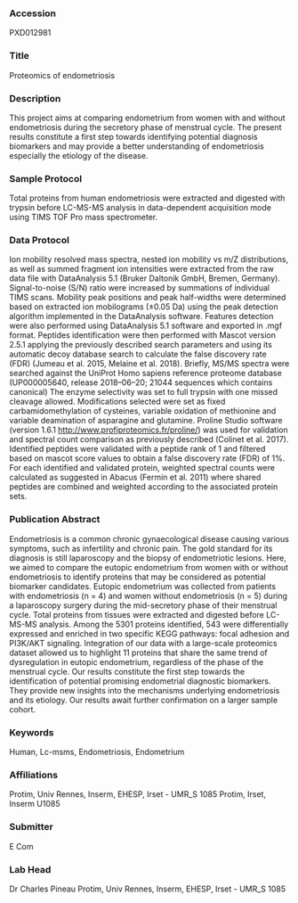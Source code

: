 ### Accession
PXD012981

### Title
Proteomics of endometriosis

### Description
This project aims at comparing endometrium from women with and without endometriosis during the secretory phase of menstrual cycle. The present results constitute a first step towards identifying potential diagnosis biomarkers and may provide a better understanding of endometriosis especially the etiology of the disease.

### Sample Protocol
Total proteins from human endometriosis were extracted and digested with trypsin before LC-MS-MS analysis in data-dependent acquisition mode using TIMS TOF Pro mass spectrometer.

### Data Protocol
Ion mobility resolved mass spectra, nested ion mobility vs m/Z distributions, as well as summed fragment ion intensities were extracted from the raw data file with DataAnalysis 5.1 (Bruker Daltonik GmbH, Bremen, Germany).  Signal-to-noise (S/N) ratio were increased by summations of individual TIMS scans. Mobility peak positions and peak half-widths were determined based on extracted ion mobilograms (±0.05 Da) using the peak detection algorithm implemented in the DataAnalysis software. Features detection were also performed using DataAnalysis 5.1 software and exported in .mgf format. Peptides identification were then performed with Mascot version 2.5.1 applying the previously described search parameters and using its automatic decoy database search to calculate the false discovery rate (FDR) (Jumeau et al. 2015, Melaine et al. 2018). Briefly, MS/MS spectra were searched against the UniProt Homo sapiens reference proteome database (UP000005640, release 2018–06–20; 21044 sequences which contains canonical) The enzyme selectivity was set to full trypsin with one missed cleavage allowed. Modifications selected were set as fixed carbamidomethylation of cysteines, variable oxidation of methionine and variable deamination of asparagine and glutamine. Proline Studio software (version 1.6.1 http://www.profiproteomics.fr/proline/) was used for validation and spectral count comparison as previously described (Colinet et al. 2017). Identified peptides were validated with a peptide rank of 1 and filtered based on mascot score values to obtain a false discovery rate (FDR) of 1%. For each identified and validated protein, weighted spectral counts were calculated as suggested in Abacus (Fermin et al. 2011) where shared peptides are combined and weighted according to the associated protein sets.

### Publication Abstract
Endometriosis is a common chronic gynaecological disease causing various symptoms, such as infertility and chronic pain. The gold standard for its diagnosis is still laparoscopy and the biopsy of endometriotic lesions. Here, we aimed to compare the eutopic endometrium from women with or without endometriosis to identify proteins that may be considered as potential biomarker candidates. Eutopic endometrium was collected from patients with endometriosis (n = 4) and women without endometriosis (n = 5) during a laparoscopy surgery during the mid-secretory phase of their menstrual cycle. Total proteins from tissues were extracted and digested before LC-MS-MS analysis. Among the 5301 proteins identified, 543 were differentially expressed and enriched in two specific KEGG pathways: focal adhesion and PI3K/AKT signaling. Integration of our data with a large-scale proteomics dataset allowed us to highlight 11 proteins that share the same trend of dysregulation in eutopic endometrium, regardless of the phase of the menstrual cycle. Our results constitute the first step towards the identification of potential promising endometrial diagnostic biomarkers. They provide new insights into the mechanisms underlying endometriosis and its etiology. Our results await further confirmation on a larger sample cohort.

### Keywords
Human, Lc-msms, Endometriosis, Endometrium

### Affiliations
Protim, Univ Rennes, Inserm, EHESP, Irset - UMR_S 1085
Protim, Irset, Inserm U1085

### Submitter
E Com

### Lab Head
Dr Charles Pineau
Protim, Univ Rennes, Inserm, EHESP, Irset - UMR_S 1085


